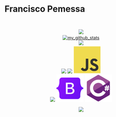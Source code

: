 # Francisco Pemessa

<a align="center" href="https://github.com/FrancisP100?tab=repositories">
    <p align="center">
        <br/>
  <p align="center">
  <img src="https://github-readme-streak-stats.herokuapp.com/?user=FrancisP100&theme=tokyonight"/>
  <br/>
         <img src="https://github-readme-stats.vercel.app/api?username=FrancisP100&show_icons=true&theme=tokyonight&include_all_commits=true&count_private=true&hide=issues" alt="my_github_stats" height="150" />
</a>
<br/>
<img height="150" src="https://github-readme-stats.vercel.app/api/top-langs/?username=FrancisP100&layout=compact&theme=tokyonight">
<br/>
  <img height="90" src="https://cdn.jsdelivr.net/gh/devicons/devicon/icons/html5/html5-original.svg"/>
  <img height="90" src="https://cdn.jsdelivr.net/gh/devicons/devicon/icons/css3/css3-original.svg"/>
  <img height="90" src="https://raw.githubusercontent.com/devicons/devicon/master/icons/javascript/javascript-original.svg"/>
  <br/>
  <img height="90" src="https://raw.githubusercontent.com/jmnote/z-icons/master/svg/c.svg"/>
  <img height="90" src="https://raw.githubusercontent.com/devicons/devicon/master/icons/bootstrap/bootstrap-original.svg"/>
  <img height="90" src="https://raw.githubusercontent.com/devicons/devicon/master/icons/csharp/csharp-original.svg"/>
  </p>
  <p align="center"> 
  <img src="https://profile-counter.glitch.me/FrancisP100/count.svg" />
</p>

